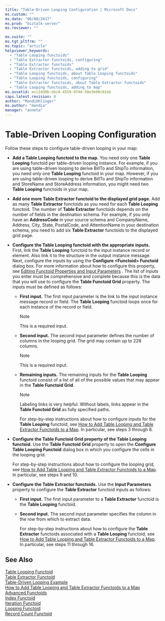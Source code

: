 ```yaml
---
title: "Table-Driven Looping Configuration | Microsoft Docs"
ms.custom: ""
ms.date: "06/08/2017"
ms.prod: "biztalk-server"
ms.reviewer: ""

ms.suite: ""
ms.tgt_pltfrm: ""
ms.topic: "article"
helpviewer_keywords: 
  - "Table Looping functoids"
  - "Table Extractor functoids, configuring"
  - "Table Extractor functoids"
  - "Table Extractor functoids, adding to grid"
  - "Table Looping functoids, about Table Looping functoids"
  - "Table Looping functoids, configuring"
  - "Table Extractor functoids, about Table Extractor functoids"
  - "Table Looping functoids, adding to map"
ms.assetid: ecc24d9b-ebc0-4559-9746-58e3b00c02ab
caps.latest.revision: 8
author: "MandiOhlinger"
ms.author: "mandia"
manager: "anneta"
---
```

# Table-Driven Looping Configuration
Follow these steps to configure table-driven looping in your map:  
  
- **Add a Table Looping functoid to the map.** You need only one **Table Looping** functoid per table-driven looping instance. For example, if you are using table-driven looping to derive BillTo and ShipTo information, you need only one **Table Looping** functoid in your map. However, if you are using table-driven looping to derive BillTo and ShipTo information and StoreName and StoreAddress information, you might need two **Table Looping** functoids in your map.  
  
- **Add one more Table Extractor functoid to the displayed grid page.** Add as many **Table Extractor** functoids as you need for each **Table Looping** functoid. The number of **Table Extractor** functoids depends on the number of fields in the destination schema. For example, if you only have an **AddressCode** in your source schema and CompanyName, Address, City, State, PostalCode, and AttentionName in your destination schema, you need to add six **Table Extractor** functoids to the displayed grid page.  
  
- **Configure the Table Looping functoid with the appropriate inputs.** First, link the **Table Looping** functoid to the input instance record or element. Also link it to the structure in the output instance message. Next, configure the inputs by using the **Configure \<Functoid\> Functoid** dialog box. For more information about how to configure this property, see [Editing Functoid Properties and Input Parameters](../core/editing-functoid-properties-and-input-parameters.md) . The list of inputs you enter must be comprehensive and complete because this is the data that you will use to configure the **Table Functoid Grid** property. The inputs must be defined as follows:  
  
  -   **First input.** The first input parameter is the link to the input instance message record or field. The **Table Looping** functoid loops once for each instance of the record or field.  
  
      > [!NOTE]
      >  This is a required input.  
  
  -   **Second input.** The second input parameter defines the number of columns in the looping grid. The grid may contain up to 228 columns.  
  
      > [!NOTE]
      >  This is a required input.  
  
  -   **Remaining inputs.** The remaining inputs for the **Table Looping** functoid consist of a list of all of the possible values that may appear in the **Table Functoid Grid**.  
  
      > [!NOTE]
      >  Labeling links is very helpful. Without labels, links appear in the **Table Functoid Grid** as fully specified paths.  
  
       For step-by-step instructions about how to configure inputs for the **Table Looping** functoid, see [How to Add Table Looping and Table Extractor Functoids to a Map](../core/how-to-add-table-looping-and-table-extractor-functoids-to-a-map.md). In particular, see steps 3 through 8.  
  
- **Configure the Table Functoid Grid property of the Table Looping functoid.** Use the **Table Functoid Grid** property to open the **Configure Table Looping Functoid** dialog box in which you configure the cells in the looping grid.  
  
   For step-by-step instructions about how to configure the looping grid, see [How to Add Table Looping and Table Extractor Functoids to a Map](../core/how-to-add-table-looping-and-table-extractor-functoids-to-a-map.md). In particular, see steps 9 and 10.  
  
- **Configure the Table Extractor functoids.** Use the **Input Parameters** property to configure the **Table Extractor** functoid inputs as follows:  
  
  - **First input.** The first input parameter to a **Table Extractor** functoid is the **Table Looping** functoid.  
  
  - **Second input.** The second input parameter specifies the column in the row from which to extract data.  
  
    For step-by-step instructions about how to configure the **Table Extractor** functoids associated with a **Table Looping** functoid, see [How to Add Table Looping and Table Extractor Functoids to a Map](../core/how-to-add-table-looping-and-table-extractor-functoids-to-a-map.md). In particular, see steps 11 through 16.  
  
## See Also  
 [Table Looping Functoid](../core/table-looping-functoid.md)   
 [Table Extractor Functoid](../core/table-extractor-functoid.md)   
 [Table-Driven Looping Example](../core/table-driven-looping-example.md)   
 [How to Add Table Looping and Table Extractor Functoids to a Map](../core/how-to-add-table-looping-and-table-extractor-functoids-to-a-map.md)   
 [Advanced Functoids](../core/advanced-functoids.md)   
 [Index Functoid](../core/index-functoid.md)   
 [Iteration Functoid](../core/iteration-functoid.md)   
 [Looping Functoid](../core/looping-functoid.md)   
 [Record Count Functoid](../core/record-count-functoid.md)